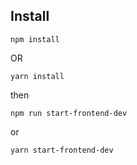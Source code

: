 ## Install

`npm install`

OR

`yarn install`

then

`npm run start-frontend-dev`

or

`yarn start-frontend-dev`